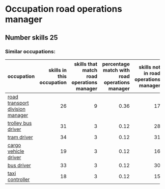 # Occupation road operations manager
## Number skills 25
### Similar occupations:
| occupation                                                            |   skills in this occupation |   skills that match road operations manager |   percentage match with road operations manager |   skills not in road operations manager |
|:----------------------------------------------------------------------|----------------------------:|--------------------------------------------:|------------------------------------------------:|----------------------------------------:|
| [road transport division manager](road_transport_division_manager.md) |                          26 |                                           9 |                                            0.36 |                                      17 |
| [trolley bus driver](trolley_bus_driver.md)                           |                          31 |                                           3 |                                            0.12 |                                      28 |
| [tram driver](tram_driver.md)                                         |                          34 |                                           3 |                                            0.12 |                                      31 |
| [cargo vehicle driver](cargo_vehicle_driver.md)                       |                          19 |                                           3 |                                            0.12 |                                      16 |
| [bus driver](bus_driver.md)                                           |                          33 |                                           3 |                                            0.12 |                                      30 |
| [taxi controller](taxi_controller.md)                                 |                          18 |                                           3 |                                            0.12 |                                      15 |
